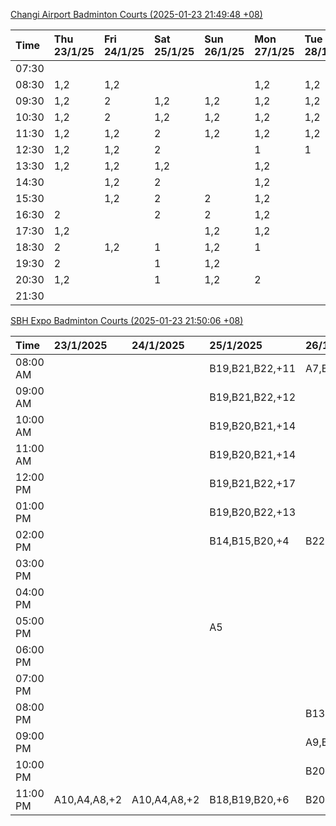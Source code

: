 [Changi Airport Badminton Courts (2025-01-23 21:49:48 +08)](https://www.carc.org.sg/FacilityBooking.aspx)

| Time   | Thu 23/1/25   | Fri 24/1/25   | Sat 25/1/25   | Sun 26/1/25   | Mon 27/1/25   | Tue 28/1/25   | Wed 29/1/25   |
|:-------|:--------------|:--------------|:--------------|:--------------|:--------------|:--------------|:--------------|
| 07:30  |               |               |               |               |               |               |               |
| 08:30  | 1,2           | 1,2           |               |               | 1,2           | 1,2           |               |
| 09:30  | 1,2           | 2             | 1,2           | 1,2           | 1,2           | 1,2           |               |
| 10:30  | 1,2           | 2             | 1,2           | 1,2           | 1,2           | 1,2           |               |
| 11:30  | 1,2           | 1,2           | 2             | 1,2           | 1,2           | 1,2           |               |
| 12:30  | 1,2           | 1,2           | 2             |               | 1             | 1             |               |
| 13:30  | 1,2           | 1,2           | 1,2           |               | 1,2           |               |               |
| 14:30  |               | 1,2           | 2             |               | 1,2           |               |               |
| 15:30  |               | 1,2           | 2             | 2             | 1,2           |               |               |
| 16:30  | 2             |               | 2             | 2             | 1,2           |               |               |
| 17:30  | 1,2           |               |               | 1,2           | 1,2           |               |               |
| 18:30  | 2             | 1,2           | 1             | 1,2           | 1             |               |               |
| 19:30  | 2             |               | 1             | 1,2           |               |               |               |
| 20:30  | 1,2           |               | 1             | 1,2           | 2             |               |               |
| 21:30  |               |               |               |               |               |               |               |

[SBH Expo Badminton Courts (2025-01-23 21:50:06 +08)](https://singaporebadmintonhall.getomnify.com/widgets/O3MRKGBH359GA55KHMG1RD)

| Time     | 23/1/2025    | 24/1/2025    | 25/1/2025       | 26/1/2025       | 27/1/2025       | 28/1/2025       | 29/1/2025   |
|:---------|:-------------|:-------------|:----------------|:----------------|:----------------|:----------------|:------------|
| 08:00 AM |              |              | B19,B21,B22,+11 | A7,B14,B15,+1   | B13,B14,B18,+6  | B19,B21,B22,+14 |             |
| 09:00 AM |              |              | B19,B21,B22,+12 |                 |                 | B19,B21,B22,+14 |             |
| 10:00 AM |              |              | B19,B20,B21,+14 |                 |                 | B19,B21,B22,+15 |             |
| 11:00 AM |              |              | B19,B20,B21,+14 |                 |                 | B19,B21,B22,+14 |             |
| 12:00 PM |              |              | B19,B21,B22,+17 |                 |                 | B19,B21,B22,+13 |             |
| 01:00 PM |              |              | B19,B20,B22,+13 |                 | A8,A9,B22       | B19,B21,B22,+16 |             |
| 02:00 PM |              |              | B14,B15,B20,+4  | B22             | B11             | B19,B21,B22,+15 |             |
| 03:00 PM |              |              |                 |                 |                 | A1,B11          |             |
| 04:00 PM |              |              |                 |                 |                 | B11             |             |
| 05:00 PM |              |              | A5              |                 |                 | B12,B13,B14     |             |
| 06:00 PM |              |              |                 |                 | A1,A5,A7        | B12,B13,B14,+8  |             |
| 07:00 PM |              |              |                 |                 | A10,A8,B14,+5   | B13,B14,B15,+9  |             |
| 08:00 PM |              |              |                 | B13             | B19,B20,B21,+12 |                 |             |
| 09:00 PM |              |              |                 | A9,B15,B16,+3   | B19,B20,B21,+15 | A6,A8,A9        |             |
| 10:00 PM |              |              |                 | B20,B21,B22,+14 | A10,A8,A9,+7    | A10,A8,A9,+7    |             |
| 11:00 PM | A10,A4,A8,+2 | A10,A4,A8,+2 | B18,B19,B20,+6  | B20,B21,B22,+16 | A10,A8,A9,+7    | A10,A8,A9,+7    |             |
